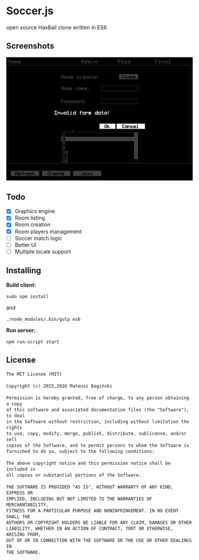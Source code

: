 Soccer.js
==============
open source HaxBall clone written in ES6

## Screenshots
![Room creator](/screenshots/room_creator.png?raw=true "Room creator")

## Todo

- [x] Graphics engine
- [x] Room listing
- [x] Room creation
- [x] Room players management
- [ ] Soccer match logic 
- [ ] Better UI
- [ ] Multiple locale support

## Installing
**Build client:**
```
sudo npm install
```
and
```
./node_modules/.bin/gulp es6
```
**Run server:**
```
npm run-script start
```

## License
```
The MIT License (MIT)

Copyright (c) 2015,2016 Mateusz Bagiński

Permission is hereby granted, free of charge, to any person obtaining a copy
of this software and associated documentation files (the "Software"), to deal
in the Software without restriction, including without limitation the rights
to use, copy, modify, merge, publish, distribute, sublicense, and/or sell
copies of the Software, and to permit persons to whom the Software is
furnished to do so, subject to the following conditions:

The above copyright notice and this permission notice shall be included in
all copies or substantial portions of the Software.

THE SOFTWARE IS PROVIDED "AS IS", WITHOUT WARRANTY OF ANY KIND, EXPRESS OR
IMPLIED, INCLUDING BUT NOT LIMITED TO THE WARRANTIES OF MERCHANTABILITY,
FITNESS FOR A PARTICULAR PURPOSE AND NONINFRINGEMENT. IN NO EVENT SHALL THE
AUTHORS OR COPYRIGHT HOLDERS BE LIABLE FOR ANY CLAIM, DAMAGES OR OTHER
LIABILITY, WHETHER IN AN ACTION OF CONTRACT, TORT OR OTHERWISE, ARISING FROM,
OUT OF OR IN CONNECTION WITH THE SOFTWARE OR THE USE OR OTHER DEALINGS IN
THE SOFTWARE.
```
